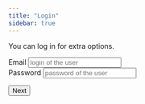 ```yaml
---
title: "Login"
sidebar: true
---
```


You can log in for extra options.

<form>

<div class="form-group">
<label for="md-name">Email</label>
<input type="text" class="form-control" id="md-name" placeholder="login of the user">
</div>
<div class="form-group">
<label for="md-pw">Password</label>
<input type="password" class="form-control" id="md-pw" placeholder="password of the user">
</div>

<button onclick="go()" class="btn btn-primary">Next</button>

</form>

<div id="app"></div>

<link href="https://cdn.jsdelivr.net/npm/bootstrap@5.3.7/dist/css/bootstrap.min.css" rel="stylesheet" integrity="sha384-LN+7fdVzj6u52u30Kp6M/trliBMCMKTyK833zpbD+pXdCLuTusPj697FH4R/5mcr" crossorigin="anonymous">
<script src="https://cdn.jsdelivr.net/npm/bootstrap@5.3.7/dist/js/bootstrap.bundle.min.js" integrity="sha384-ndDqU0Gzau9qJ1lfW4pNLlhNTkCfHzAVBReH9diLvGRem5+R9g2FzA8ZGN954O5Q" crossorigin="anonymous"></script>